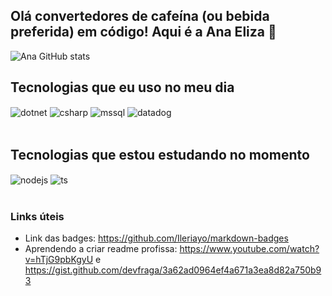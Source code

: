 ## Olá convertedores de cafeína (ou bebida preferida) em código! Aqui é a Ana Eliza 👋

![Ana GitHub stats](https://github-readme-stats.vercel.app/api?username=anaebastos&show_icons=true&theme=dracula&count_private=true)

## Tecnologias que eu uso no meu dia

<div style="display: inline_block">
  <img align="center" alt="dotnet" src="https://img.shields.io/badge/.NET-5C2D91?style=for-the-badge&logo=.net&logoColor=white" />
  <img align="center" alt="csharp" src="https://img.shields.io/badge/c%23-%23239120.svg?style=for-the-badge&logo=c-sharp&logoColor=white" />
  <img align="center" alt="mssql" src="https://img.shields.io/badge/Microsoft%20SQL%20Server-CC2927?style=for-the-badge&logo=microsoft%20sql%20server&logoColor=white" />
  <img align="center" alt="datadog" src="https://img.shields.io/badge/datadog-%23632CA6.svg?style=for-the-badge&logo=datadog&logoColor=white" />
</div><br/>

## Tecnologias que estou estudando no momento
<div style="display: inline_block">
  <img align="center" alt="nodejs" src="https://img.shields.io/badge/Node.js-43853D?style=for-the-badge&logo=node.js&logoColor=white" />
  <img align="center" alt="ts" src="https://img.shields.io/badge/TypeScript-007ACC?style=for-the-badge&logo=typescript&logoColor=white" />
</div><br/>

### Links úteis
- Link das badges: https://github.com/Ileriayo/markdown-badges
- Aprendendo a criar readme profissa: https://www.youtube.com/watch?v=hTjG9pbKgyU e https://gist.github.com/devfraga/3a62ad0964ef4a671a3ea8d82a750b93
